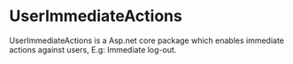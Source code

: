 # UserImmediateActions
UserImmediateActions is a Asp.net core package which enables immediate actions against users, E.g: Immediate log-out.
